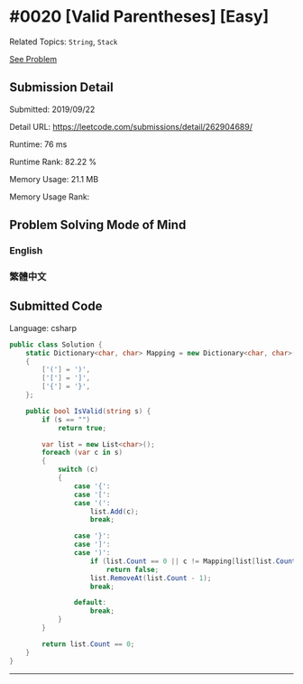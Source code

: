 # #0020 [Valid Parentheses] [Easy]

Related Topics: `String`, `Stack`

[See Problem](https://leetcode.com/problems/valid-parentheses/)

## Submission Detail

Submitted: 2019/09/22

Detail URL: https://leetcode.com/submissions/detail/262904689/

Runtime: 76 ms

Runtime Rank: 82.22 %

Memory Usage: 21.1 MB

Memory Usage Rank:

## Problem Solving Mode of Mind

### English

### 繁體中文

## Submitted Code

Language: csharp

```csharp
public class Solution {
    static Dictionary<char, char> Mapping = new Dictionary<char, char>()
    {
        ['('] = ')',
        ['['] = ']',
        ['{'] = '}',
    };

    public bool IsValid(string s) {
        if (s == "")
            return true;

        var list = new List<char>();
        foreach (var c in s)
        {
            switch (c)
            {
                case '{':
                case '[':
                case '(':
                    list.Add(c);
                    break;

                case '}':
                case ']':
                case ')':
                    if (list.Count == 0 || c != Mapping[list[list.Count - 1]])
                        return false;
                    list.RemoveAt(list.Count - 1);
                    break;

                default:
                    break;
            }
        }

        return list.Count == 0;
    }
}
```

---

